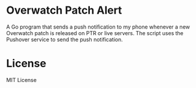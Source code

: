 # Overwatch Patch Alert

A Go program that sends a push notification to my phone whenever a new Overwatch patch is released on PTR or live servers. The script uses the Pushover service to send the push notification.

# License

MIT License